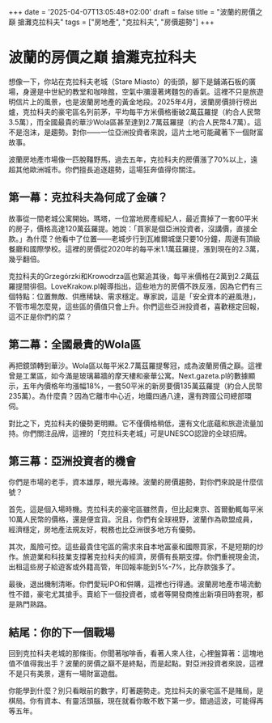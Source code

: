 +++
date = '2025-04-07T13:05:48+02:00'
draft = false
title = "波蘭的房價之巔 搶灘克拉科夫"
tags = ["房地產", "克拉科夫", "房價趨勢"]
+++

# 波蘭的房價之巔 搶灘克拉科夫

想像一下，你站在克拉科夫老城（Stare Miasto）的街頭，腳下是鋪滿石板的廣場，身邊是中世紀的教堂和咖啡館，空氣中瀰漫著烤麵包的香氣。這裡不只是旅遊明信片上的風景，也是波蘭房地產的黃金地段。2025年4月，波蘭房價排行榜出爐，克拉科夫的豪宅區名列前茅，平均每平方米價格衝破2萬茲羅提（約合人民幣3.5萬），而全國最貴的華沙Wola區甚至達到2.7萬茲羅提（約合人民幣4.7萬）。這不是泡沫，是趨勢。對你——一位亞洲投資者來說，這片土地可能藏著下一個財富故事。

波蘭房地產市場像一匹脫韁野馬，過去五年，克拉科夫的房價漲了70%以上，遠超其他歐洲城市。你們擅長追逐趨勢，這場狂奔值得你關注。

## 第一幕：克拉科夫為何成了金礦？

故事從一間老城公寓開始。瑪塔，一位當地房產經紀人，最近賣掉了一套60平米的房子，價格高達120萬茲羅提。她說：「買家是個亞洲投資者，沒講價，直接全款。」為什麼？他看中了位置——老城步行到瓦維爾城堡只要10分鐘，周邊有頂級餐廳和國際學校。這裡的房價從2020年的每平米1.1萬茲羅提，漲到現在的2.3萬，幾乎翻倍。

克拉科夫的Grzegórzki和Krowodrza區也緊追其後，每平米價格在2萬到2.2萬茲羅提間徘徊。LoveKrakow.pl報導指出，這些地方的房價不跌反漲，因為它們有三個特點：位置無敵、供應稀缺、需求穩定。專家說，這是「安全資本的避風港」，不管市場怎麼晃，這些區的價值只會上升。你們這些亞洲投資者，喜歡穩定回報，這不正是你們的菜？

## 第二幕：全國最貴的Wola區

再把鏡頭轉到華沙。Wola區以每平米2.7萬茲羅提奪冠，成為波蘭房價之巔。這裡曾是工業區，如今滿是玻璃幕牆的摩天樓和豪華公寓。Next.gazeta.pl的數據顯示，五年內價格年均漲幅18%，一套50平米的新房要價135萬茲羅提（約合人民幣235萬）。為什麼貴？因為它離市中心近，地鐵四通八達，還有跨國公司總部環伺。

對比之下，克拉科夫的優勢更明顯。它不僅價格稍低，還有文化底蘊和旅遊流量加持。你們關注品牌，這裡的「克拉科夫老城」可是UNESCO認證的全球招牌。

## 第三幕：亞洲投資者的機會

你們是市場的老手，資本雄厚，眼光毒辣。波蘭的房價趨勢，對你們來說是什麼信號？

首先，這是個入場時機。克拉科夫的豪宅區雖然貴，但比起東京、首爾動輒每平米10萬人民幣的價格，還是便宜貨。況且，你們有全球視野，波蘭作為歐盟成員，經濟穩定，房地產法規友好，稅務也比亞洲很多地方有優勢。

其次，風險可控。這些最貴住宅區的需求來自本地富豪和國際買家，不是短期的炒作。旅遊業和科技業支撐著克拉科夫的經濟，房價有長期支撐。你們重視現金流，出租這些房子給遊客或外籍高管，年回報率能到5%-7%，比存款強多了。

最後，退出機制清晰。你們愛玩IPO和併購，這裡也行得通。波蘭房地產市場流動性不錯，豪宅尤其搶手。賣給下一個投資者，或者等開發商推出新項目時套現，都是熟門熟路。

## 結尾：你的下一個戰場

回到克拉科夫老城的那條街。你聞著咖啡香，看著人來人往，心裡盤算著：這塊地值不值得我出手？波蘭的房價之巔不是終點，而是起點。對亞洲投資者來說，這裡不是只有美景，還有一場財富遊戲。

你能學到什麼？別只看眼前的數字，盯著趨勢走。克拉科夫的豪宅區不是賭局，是棋局。你有資本、有靈活頭腦，現在就看你敢不敢下第一步。錯過這波，可能得再等五年。
